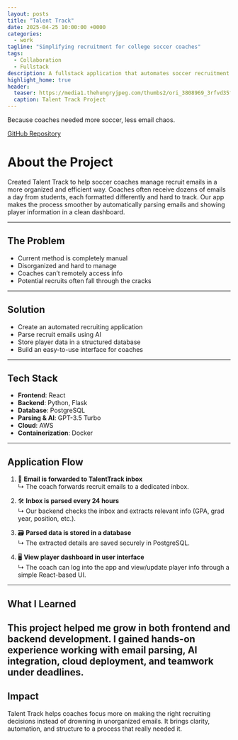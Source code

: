 ```yaml
---
layout: posts
title: "Talent Track"
date: 2025-04-25 10:00:00 +0000
categories: 
  - work
tagline: "Simplifying recruitment for college soccer coaches"
tags:
  - Collaboration
  - Fullstack
description: A fullstack application that automates soccer recruitment by parsing player emails and organizing recruit data in one place.
highlight_home: true
header:
  teaser: https://media1.thehungryjpeg.com/thumbs2/ori_3808969_3rfvd35fbfuaau2l9p351o4phtuv51t57v58e91k_monogram-tt-logo-design.jpg
  caption: Talent Track Project
---
```



Because coaches needed more soccer, less email chaos.


[GitHub Repository](https://github.com/Meronats/TalentTrack)


# About the Project
Created Talent Track to help soccer coaches manage recruit emails in a more organized and efficient way. Coaches often receive dozens of emails a day from students, each formatted differently and hard to track. Our app makes the process smoother by automatically parsing emails and showing player information in a clean dashboard.

---

## The Problem

- Current method is completely manual
- Disorganized and hard to manage
- Coaches can’t remotely access info
- Potential recruits often fall through the cracks

---

## Solution

- Create an automated recruiting application
- Parse recruit emails using AI
- Store player data in a structured database
- Build an easy-to-use interface for coaches

---

## Tech Stack
- **Frontend**: React  
- **Backend**: Python, Flask  
- **Database**: PostgreSQL  
- **Parsing & AI**: GPT-3.5 Turbo  
- **Cloud**: AWS  
- **Containerization**: Docker  

---

## Application Flow

1. 📩 **Email is forwarded to TalentTrack inbox**  
   ↳ The coach forwards recruit emails to a dedicated inbox.

2. 🛠️ **Inbox is parsed every 24 hours**  
   ↳ Our backend checks the inbox and extracts relevant info (GPA, grad year, position, etc.).

3. 🗃️ **Parsed data is stored in a database**  
   ↳ The extracted details are saved securely in PostgreSQL.

4. 🖥️ **View player dashboard in user interface**  
   ↳ The coach can log into the app and view/update player info through a simple React-based UI.

---

## What I Learned
This project helped me grow in both frontend and backend development. I gained hands-on experience working with email parsing, AI integration, cloud deployment, and teamwork under deadlines. 
---

## Impact
Talent Track helps coaches focus more on making the right recruiting decisions instead of drowning in unorganized emails. It brings clarity, automation, and structure to a process that really needed it.
